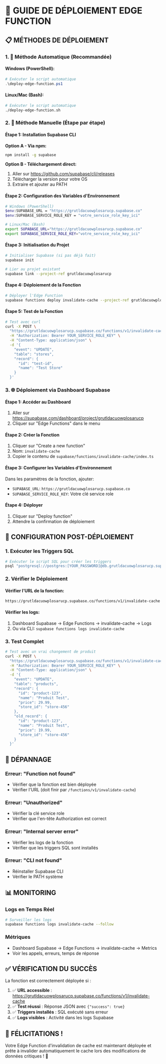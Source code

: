 # 🚀 GUIDE DE DÉPLOIEMENT EDGE FUNCTION

## 📋 **MÉTHODES DE DÉPLOIEMENT**

### **1. 🔧 Méthode Automatique (Recommandée)**

#### **Windows (PowerShell):**
```powershell
# Exécuter le script automatique
.\deploy-edge-function.ps1
```

#### **Linux/Mac (Bash):**
```bash
# Exécuter le script automatique
./deploy-edge-function.sh
```

### **2. 📝 Méthode Manuelle (Étape par étape)**

#### **Étape 1: Installation Supabase CLI**

**Option A - Via npm:**
```bash
npm install -g supabase
```

**Option B - Téléchargement direct:**
1. Aller sur https://github.com/supabase/cli/releases
2. Télécharger la version pour votre OS
3. Extraire et ajouter au PATH

#### **Étape 2: Configuration des Variables d'Environnement**

```bash
# Windows (PowerShell)
$env:SUPABASE_URL = "https://grutldacuowplosarucp.supabase.co"
$env:SUPABASE_SERVICE_ROLE_KEY = "votre_service_role_key_ici"

# Linux/Mac (Bash)
export SUPABASE_URL="https://grutldacuowplosarucp.supabase.co"
export SUPABASE_SERVICE_ROLE_KEY="votre_service_role_key_ici"
```

#### **Étape 3: Initialisation du Projet**

```bash
# Initialiser Supabase (si pas déjà fait)
supabase init

# Lier au projet existant
supabase link --project-ref grutldacuowplosarucp
```

#### **Étape 4: Déploiement de la Fonction**

```bash
# Déployer l'Edge Function
supabase functions deploy invalidate-cache --project-ref grutldacuowplosarucp
```

#### **Étape 5: Test de la Fonction**

```bash
# Test avec curl
curl -X POST \
  "https://grutldacuowplosarucp.supabase.co/functions/v1/invalidate-cache" \
  -H "Authorization: Bearer YOUR_SERVICE_ROLE_KEY" \
  -H "Content-Type: application/json" \
  -d '{
    "event": "UPDATE",
    "table": "stores",
    "record": {
      "id": "test-id",
      "name": "Test Store"
    }
  }'
```

### **3. 🌐 Déploiement via Dashboard Supabase**

#### **Étape 1: Accéder au Dashboard**
1. Aller sur https://supabase.com/dashboard/project/grutldacuowplosarucp
2. Cliquer sur "Edge Functions" dans le menu

#### **Étape 2: Créer la Fonction**
1. Cliquer sur "Create a new function"
2. Nom: `invalidate-cache`
3. Copier le contenu de `supabase/functions/invalidate-cache/index.ts`

#### **Étape 3: Configurer les Variables d'Environnement**
Dans les paramètres de la fonction, ajouter:
- `SUPABASE_URL`: `https://grutldacuowplosarucp.supabase.co`
- `SUPABASE_SERVICE_ROLE_KEY`: Votre clé service role

#### **Étape 4: Déployer**
1. Cliquer sur "Deploy function"
2. Attendre la confirmation de déploiement

## 🔧 **CONFIGURATION POST-DÉPLOIEMENT**

### **1. Exécuter les Triggers SQL**

```bash
# Exécuter le script SQL pour créer les triggers
psql "postgresql://postgres:[YOUR_PASSWORD]@db.grutldacuowplosarucp.supabase.co:5432/postgres" -f create_cache_invalidation_triggers.sql
```

### **2. Vérifier le Déploiement**

#### **Vérifier l'URL de la fonction:**
```
https://grutldacuowplosarucp.supabase.co/functions/v1/invalidate-cache
```

#### **Vérifier les logs:**
1. Dashboard Supabase → Edge Functions → invalidate-cache → Logs
2. Ou via CLI: `supabase functions logs invalidate-cache`

### **3. Test Complet**

```bash
# Test avec un vrai changement de produit
curl -X POST \
  "https://grutldacuowplosarucp.supabase.co/functions/v1/invalidate-cache" \
  -H "Authorization: Bearer YOUR_SERVICE_ROLE_KEY" \
  -H "Content-Type: application/json" \
  -d '{
    "event": "UPDATE",
    "table": "products",
    "record": {
      "id": "product-123",
      "name": "Produit Test",
      "price": 29.99,
      "store_id": "store-456"
    },
    "old_record": {
      "id": "product-123",
      "name": "Produit Test",
      "price": 19.99,
      "store_id": "store-456"
    }
  }'
```

## 🚨 **DÉPANNAGE**

### **Erreur: "Function not found"**
- Vérifier que la fonction est bien déployée
- Vérifier l'URL (doit finir par `/functions/v1/invalidate-cache`)

### **Erreur: "Unauthorized"**
- Vérifier la clé service role
- Vérifier que l'en-tête Authorization est correct

### **Erreur: "Internal server error"**
- Vérifier les logs de la fonction
- Vérifier que les triggers SQL sont installés

### **Erreur: "CLI not found"**
- Réinstaller Supabase CLI
- Vérifier le PATH système

## 📊 **MONITORING**

### **Logs en Temps Réel**
```bash
# Surveiller les logs
supabase functions logs invalidate-cache --follow
```

### **Métriques**
- Dashboard Supabase → Edge Functions → invalidate-cache → Metrics
- Voir les appels, erreurs, temps de réponse

## ✅ **VÉRIFICATION DU SUCCÈS**

La fonction est correctement déployée si :

1. ✅ **URL accessible** : https://grutldacuowplosarucp.supabase.co/functions/v1/invalidate-cache
2. ✅ **Test réussi** : Réponse JSON avec `{"success": true}`
3. ✅ **Triggers installés** : SQL exécuté sans erreur
4. ✅ **Logs visibles** : Activité dans les logs Supabase

## 🎉 **FÉLICITATIONS !**

Votre Edge Function d'invalidation de cache est maintenant déployée et prête à invalider automatiquement le cache lors des modifications de données critiques ! 🚀

